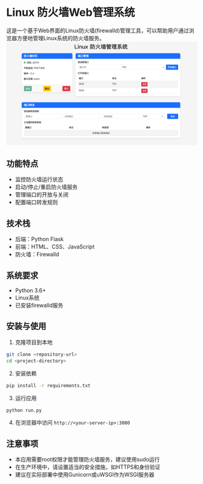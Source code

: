 # Linux 防火墙Web管理系统

这是一个基于Web界面的Linux防火墙(firewalld)管理工具，可以帮助用户通过浏览器方便地管理Linux系统的防火墙服务。
![](images/img.png)
## 功能特点

- 监控防火墙运行状态
- 启动/停止/重启防火墙服务
- 管理端口的开放与关闭
- 配置端口转发规则

## 技术栈

- 后端：Python Flask
- 前端：HTML、CSS、JavaScript
- 防火墙：Firewalld

## 系统要求

- Python 3.6+
- Linux系统
- 已安装firewalld服务

## 安装与使用

1. 克隆项目到本地

```bash
git clone <repository-url>
cd <project-directory>
```

2. 安装依赖

```bash
pip install -r requirements.txt
```

3. 运行应用

```bash
python run.py
```

4. 在浏览器中访问 `http://<your-server-ip>:3000`

## 注意事项

- 本应用需要root权限才能管理防火墙服务，建议使用sudo运行
- 在生产环境中，请设置适当的安全措施，如HTTPS和身份验证
- 建议在实际部署中使用Gunicorn或uWSGI作为WSGI服务器
